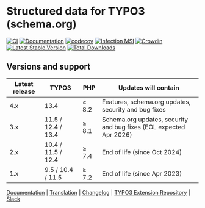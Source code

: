 # Structured data for TYPO3 (schema.org)

[![CI](https://github.com/brotkrueml/schema/actions/workflows/ci.yml/badge.svg)](https://github.com/brotkrueml/schema/actions/workflows/ci.yml)
[![Documentation](https://github.com/brotkrueml/schema/actions/workflows/docs.yml/badge.svg)](https://github.com/brotkrueml/schema/actions/workflows/docs.yml)
[![codecov](https://codecov.io/gh/brotkrueml/schema/graph/badge.svg?token=SFUF1UL2X2)](https://codecov.io/gh/brotkrueml/schema)
[![Infection MSI](https://img.shields.io/endpoint?style=flat&url=https%3A%2F%2Fbadge-api.stryker-mutator.io%2Fgithub.com%2Fbrotkrueml%2Fschema%2Fmain)](https://dashboard.stryker-mutator.io/reports/github.com/brotkrueml/schema/main)
[![Crowdin](https://badges.crowdin.net/typo3-extension-schema/localized.svg)](https://crowdin.com/project/typo3-extension-schema)
[![Latest Stable Version](https://img.shields.io/packagist/v/brotkrueml/schema.svg?label=stable)](https://packagist.org/packages/brotkrueml/schema)
[![Total Downloads](https://img.shields.io/packagist/dt/brotkrueml/schema.svg)](https://packagist.org/packages/brotkrueml/schema)

## Versions and support

| Latest release | TYPO3              | PHP   | Updates will contain                                               |
|----------------|--------------------|-------|--------------------------------------------------------------------|
| 4.x            | 13.4               | ≥ 8.2 | Features, schema.org updates, security and bug fixes               |
| 3.x            | 11.5 / 12.4 / 13.4 | ≥ 8.1 | Schema.org updates, security and bug fixes (EOL expected Apr 2026) |
| 2.x            | 10.4 / 11.5 / 12.4 | ≥ 7.4 | End of life (since Oct 2024)                                       |
| 1.x            | 9.5 / 10.4 / 11.5  | ≥ 7.2 | End of life (since Apr 2023)                                       |

[Documentation](https://docs.typo3.org/p/brotkrueml/schema/main/en-us/) |
[Translation](https://crowdin.com/project/typo3-extension-schema) |
[Changelog](https://github.com/brotkrueml/schema/blob/main/CHANGELOG.md) |
[TYPO3 Extension Repository](https://extensions.typo3.org/extension/schema) |
[Slack](https://typo3.slack.com/app_redirect?channel=CV36M73D5)
